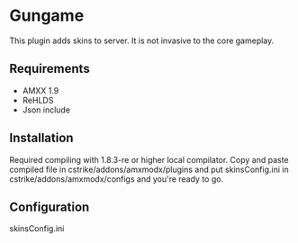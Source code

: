 # Gungame
This plugin adds skins to server. It is not invasive to the core gameplay.

## Requirements
- AMXX 1.9
- ReHLDS
- Json include

## Installation
Required compiling with 1.8.3-re or higher local compilator.
Copy and paste compiled file in cstrike/addons/amxmodx/plugins and put skinsConfig.ini in cstrike/addons/amxmodx/configs and you're ready to go.

## Configuration
skinsConfig.ini